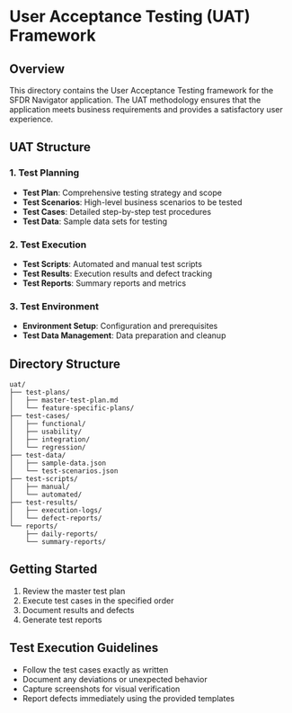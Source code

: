 # User Acceptance Testing (UAT) Framework

## Overview

This directory contains the User Acceptance Testing framework for the SFDR Navigator application. The UAT methodology ensures that the application meets business requirements and provides a satisfactory user experience.

## UAT Structure

### 1. Test Planning

- **Test Plan**: Comprehensive testing strategy and scope
- **Test Scenarios**: High-level business scenarios to be tested
- **Test Cases**: Detailed step-by-step test procedures
- **Test Data**: Sample data sets for testing

### 2. Test Execution

- **Test Scripts**: Automated and manual test scripts
- **Test Results**: Execution results and defect tracking
- **Test Reports**: Summary reports and metrics

### 3. Test Environment

- **Environment Setup**: Configuration and prerequisites
- **Test Data Management**: Data preparation and cleanup

## Directory Structure

```
uat/
├── test-plans/
│   ├── master-test-plan.md
│   └── feature-specific-plans/
├── test-cases/
│   ├── functional/
│   ├── usability/
│   ├── integration/
│   └── regression/
├── test-data/
│   ├── sample-data.json
│   └── test-scenarios.json
├── test-scripts/
│   ├── manual/
│   └── automated/
├── test-results/
│   ├── execution-logs/
│   └── defect-reports/
└── reports/
    ├── daily-reports/
    └── summary-reports/
```

## Getting Started

1. Review the master test plan
2. Execute test cases in the specified order
3. Document results and defects
4. Generate test reports

## Test Execution Guidelines

- Follow the test cases exactly as written
- Document any deviations or unexpected behavior
- Capture screenshots for visual verification
- Report defects immediately using the provided templates
